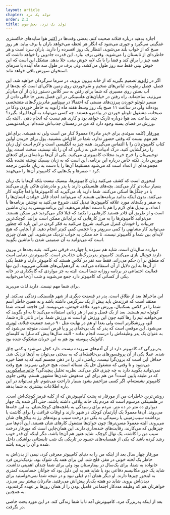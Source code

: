 ```yaml
---
layout: article
chapter: تولد یک نرد
order: 2.3
title: تولد یک نرد، بخش سوم
---
```



اجازه بدهید درباره فنلاند صحبت کنم. بعضی وقت‌ها در <abbr title="حوالی مهر">اکتبر</abbr > هوا سایه‌های خاکستری غمگینی می‌گیرد و جوری می‌شود که انگار هر لحظه می‌خواهد باران یا برف بیاید. هر روز صبح که از خواب بلند می‌شوید، انتظار یک روز افسرده را دارید. باران سرد است و هر خاطره‌ای از تابستان را می‌شوید. وقتی برف ببارد، این قدرت جادویی را خواهد داشت که همه چیز را براق کند و فضا را با یک لایه خوش بینی، جلا بدهد. مشکل این است که این خوش بینی فقط سه روز طول می‌کشد، ولی برف در طول سه ماه آینده با سرمای استخوان سوزش باقی خواهد ماند. 

اگر در <abbr title="حوالی دی">ژانویه</abbr> تصمیم بگیرید که از خانه بیرون بروید، در سرما سرگردان خواهید شد. این فصل، فصل رطوبت، لباس‌های ضخیم و سُرخوردن روی زمین هاکی‌ای است که بچه‌ها از آب بستن روی مسیری که شما برای رفتن به سر کلاس دستور زبان از آن میان‌بُر می‌زنید، ساخته‌اند. راه رفتن در خیابان‌های هلسینکی در این فصل یعنی جا خالی دادن از مسیر تلوتلو خوردن پیرزن‌های مستی که احتمالا در <abbr title="حوالی شهریور">سپتامبر</abbr > مادربزرگ‌های متشخصی بوده‌اند ولی در ساعت ۱۱ صبح یک روز وسط هفته ماه ژانویه به خاطر خوردن ودکا در صبحانه، مشغول تلوتلو خوردن در پیاده‌رو هستند. چه کسی می‌تواند به آن‌ها ایراد بگیرد؟‌ چند ساعت بعد هوا دوباره تاریک خواهد بود و کاری هم نیست که انجام دهی . البته یک ورزش در فضای بسته وجود دارد که من در زمستان جذب‌اش شده‌ام: برنامه‌نویسی. 

<abbr title="Morfar">مورفار</abbr > (کلمه سوئدی برای «پدرِ مادر») معمولا کنار من است ولی نه همیشه. برای‌اش هم مهم نیست که وقتی حضور ندارد، شما در اتاق‌اش بنشینید. پول برای خریدن اولین کتاب کامپیوترتان را با التماس می‌گیرید. همه چیز به انگلیسی است و لازم است اول زبان را رمزگشایی کنید. درک ادبیات فنی به زبانی که آن را بلد نیستید، سخت است. پول توجیبی‌تان را خرج خرید مجلات کامپیوتری می‌کنید. یکی از آن‌ها برنامه‌ای برای کدهای مورس دارد. نکته خاص درباره این برنامه، این است که به زبان بیسیک نوشته نشده بلکه مجموعه‌ای از اعداد است که می‌شود مستقیما آن‌ها را با دست به زبان ماشین ترجمه کرد - صفرها و یک‌هایی که کامپیوتر آن‌ها را می‌فهمد. 

اینجوری است که کشف می‌کنید زبان کامپیوترها، بیسیک نیست بلکه آن‌ها با یک زبان بسیار ساده‌تر کار می‌کنند. بچه‌های هلسینکی دارند با پدر و مادرشان هاکی بازی می‌کنند یا در جنگل‌ها اسکی می‌کنند. شما دارید یاد می‌گیرید که کامپیوترها واقعاً چگونه کار می‌کنند. بدون اینکه بدانید برنامه‌هایی هستند که می‌توانند اعداد قابل خواندن انسان‌ها را به صفر و یک‌های مورد علاقه کامپیوترها تبدیل کنند، شروع می‌کنید به نوشتن برنامه‌ها با اعداد، و تبدیل های لازم را هم با دست انجام می‌دهید. این برنامه‌نویسی به زبان ماشین است و از طریق آن قادر هستید کارهایی را بکنید که قبلا فکر می‌کردید غیر ممکن هستند. می‌توانید کامپیوترها را به مرز کارهایی که برای‌اش ممکن است برانید. کوچک‌ترین جزییات را خودتان کنترل می‌کنید. شروع می‌کنید به فکر کردن در این باره که چطور می‌توانید کار مشابهی را کمی سریع‌تر و با حجمی‌ کمی‌ کم‌تر انجام دهید. از آنجایی که هیچ لایه‌ای بین شما و کامپیوتر نیست، تا حد ممکن به جواب نزدیک می‌شوید. این همان چیزی است که می‌توانید به آن صمیمی شدن با ماشین بگویید. 

دوازده‌ سال‌تان است، شاید هم سیزده یا چهارده، فرقی نمی‌کند. بقیه بچه‌ها در بیرون دارند فوتبال بازی می‌کنند. کامپیوتر پدربزرگ‌تان جذاب‌تر است. کامپیوترش دنیایی است که منطق بر آن حکم می‌راند. فقط سه نفر در کلاس هستند که کامپیوتر دارند و فقط یکی از آن‌ها به این دلایل از آن استفاده می‌کند. به گردهم‌آیی‌های هفتگی می‌روید. این تنها فعالیت اجتماعی در برنامه روزانه‌ شما است البته به جز مواردی که گاه‌گداری در خانه یکی از کسانی که کامپیوتر دارد جمع می‌شوید و شب آن‌جا می‌خوابید. 

برای شما مهم نیست. دارید لذت می‌برید. 

این ماجراها بعد از طلاق است. پدر در قسمت دیگری از شهر هلسینکی زندگی می‌کند. او معتقد است که فرزندش باید بیش از یک سرگرمی داشته باشد و به همین خاطر اسم شما را در کلاس بسکتبال،‌ ورزش مورد علاقه خودش، می‌نویسد. این فاجعه است،‌ شما کوتوله تیم هستید. بعد از یک فصل و نیم از هر زبانی استفاده می‌کنید تا به او بگویید که می‌خواهید تیم را رها کنید چون این ورزش او است نه ورزش شما. برادر ناتنی تازه شما، لئو، ورزشکارتر است ولی بعدا او هم در نهایت مثل ۹۰ درصد جمعیت فنلاند، <abbr title="عقاید لوتریانیسم یکی از شاخه‌های عمده مسیحیت غربی است که با کلام مارتین لوتر، اصلاح طلب آلمانی مشخص است. لوتر برای اصلاح کلام و عمل کلیسا اصلاحات پروتستانی را راه اندازی کرد.">لوتری</abbr> می‌شود. این موقعی است که پدر که یک بی‌خدای پر و پا قرص است، متوجه می‌شود که به عنوان یک پدر وظیفه‌اش را درست انجام نداده - البته سال‌ها پیش که سارا به کلیسای کاتولیک پیوسته بود هم به این جریان مشکوک شده بود. 

پدربزرگی که کامپیوتر دارد از آن آدم‌های سرزنده نیست. دارد کچل می‌شود و کمی چاق شده. عملا یکی از آن پروفسورهای بی‌حافظه‌ای که به سختی می‌توان به آن‌ها نزدیک شد. حداقل این است که برون‌گرا نیست. ریاضی‌دانی را در ذهن مجسم کنید که به فضا خیره می‌شود و تا وقتی که مشغول حل یک مساله است، هیچ حرفی نمی‌زند. هیچ وقت نمی‌توانید بگویید دارد به چه چیزی فکر می‌کند. نظریه تحلیل پیچیدگی؟ <abbr title="Mrs. Sammalkorpi">خانم سامکورپی</abbr > که در طبقه پایین است؟ من هم برای این مدهوش شدن‌ها مشهور هستم. وقتی جلوی کامپیوتر نشسته‌ام، اگر کسی مزاحمم بشود بسیار ناراحت می‌شوم. تاو می‌تواند در این باره اطلاعات بیشتری به شما بدهد. 

روشن‌ترین خاطرات من از مورفار نه پشت کامپیوترش که از کلبه قرمز کوچک‌اش است. در هلسینکی مرسوم است که مردم یک خانه ییلاقی داشته باشند، حتی اگر شده یک چهار دیواری ده متر در ده متر. مردم برای رسیدگی به باغچه‌های کوچک‌شان، به این خانه‌ها می‌روند. آن‌ها معمولا یک آپارتمان کوچک در شهر دارند و اوقات فراغت را برای کاشت یا برداشت سیب‌زمینی  یا رسیدگی به یکی دو درخت سیب و بوته‌های رز به ییلاق‌های شان می‌روند. البته معمولا مسن‌ترها؛ چون جوان‌ها مشغول کارهای شان هستند. این آدم‌ها سر چیزهایی که می‌کارند، رقابت‌های خنده‌داری دارند. این همان‌جایی است که مورفار  درخت سیب من را کاشته، یک نهال کوچک. شاید هنوز هم آن‌جا باشد، مگر اینکه آن قدر خوب رشد کرده باشد که یکی از همسایه‌های حسود در تاریکی یک شب تابستانی یواشکی داخل شده و آن را بریده باشد. 

مورفار چهار سال بعد از اینکه من را به دنیای کامپیوتر معرفی کرد، نیمی از بدن‌اش به خاطر یک لخته خونی در مغز، فلج شد. این برای همه یک شوک بود. نزدیک‌ترین فرد خانواده به شما، برای یک‌سال در بیمارستان بود ولی برای شما چندان اهمیتی نداشت. شاید یک جور مکانیسم دفاعی بود یا شاید هم به این دلیل بود که جوانان حساسیت کمتری به اینجور چیزها دارند. او دیگر همان آدم قبلی نبود و در نتیجه شما نمی‌خواستید برای دیدن‌اش بروید. شاید دو هفته یک‌بار پیش‌اش می‌رفتید. مادرتان بیشتر سر می‌زد. خواهرتان هم که وظیفه مددکار اجتماعی فامیل بودن را از همان روزها بر عهده گرفته‌بود، به همچنین. 

بعد از اینکه پدربزرگ مرد، کامپیوترش آمد تا با شما زندگی کند. در این مورد بحث خاصی در نگرفت. 


